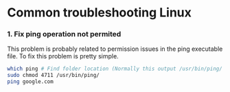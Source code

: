 # Common troubleshooting Linux

### 1. Fix ping operation not permited

This problem is probably related to permission issues in the ping executable file.
To fix this problem is pretty simple.

```bash
which ping # Find folder location (Normally this output /usr/bin/ping/
sudo chmod 4711 /usr/bin/ping/
ping google.com
```
